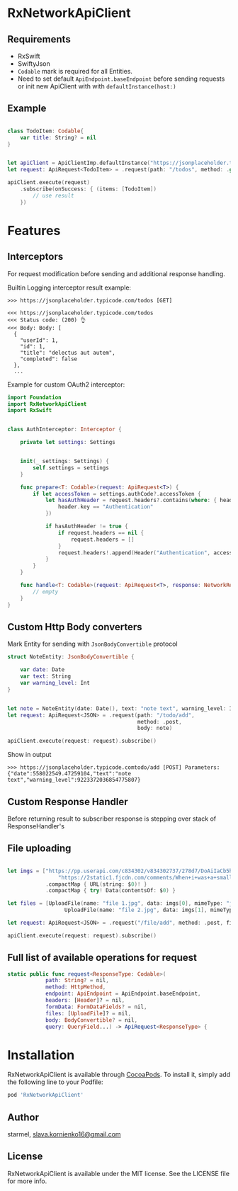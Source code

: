 # RxNetworkApiClient


## Requirements
  - RxSwift
  - SwiftyJson
  - `Codable` mark is required for all Entities.
  - Need to set default `ApiEndpoint.baseEndpoint` before sending requests or init new ApiClient with with `defaultInstance(host:)`

## Example 

```swift

class TodoItem: Codable{
    var title: String? = nil
}


let apiClient = ApiClientImp.defaultInstance("https://jsonplaceholder.typicode.com")
let request: ApiRequest<TodoItem> = .request(path: "/todos", method: .get)

apiClient.execute(request)
    .subscribe(onSuccess: { (items: [TodoItem])
        // use result
    })

```

# Features
## Interceptors
For request modification before sending and additional response handling.

Builtin Logging interceptor result example:
```
>>> https://jsonplaceholder.typicode.com/todos [GET]

<<< https://jsonplaceholder.typicode.com/todos
<<< Status code: (200) 👌
<<< Body: Body: [
  {
    "userId": 1,
    "id": 1,
    "title": "delectus aut autem",
    "completed": false
  },
  ...
```

Example for custom OAuth2 interceptor:

```swift
import Foundation
import RxNetworkApiClient
import RxSwift


class AuthInterceptor: Interceptor {

    private let settings: Settings


    init(_ settings: Settings) {
        self.settings = settings
    }

    func prepare<T: Codable>(request: ApiRequest<T>) {
        if let accessToken = settings.authCode?.accessToken {
            let hasAuthHeader = request.headers?.contains(where: { header in
                header.key == "Authentication"
            })

            if hasAuthHeader != true {
                if request.headers == nil {
                    request.headers = []
                }
                request.headers!.append(Header("Authentication", accessToken))
            }
        }
    }

    func handle<T: Codable>(request: ApiRequest<T>, response: NetworkResponse) {
        // empty
    }
}
````

## Custom Http Body converters

Mark Entity for sending with `JsonBodyConvertible` protocol
```swift
struct NoteEntity: JsonBodyConvertible {

    var date: Date
    var text: String
    var warning_level: Int
}


let note = NoteEntity(date: Date(), text: "note text", warning_level: Int.max)
let request: ApiRequest<JSON> = .request(path: "/todo/add",
                                         method: .post,
                                         body: note)

apiClient.execute(request: request).subscribe()
```
Show in output
```
>>> https://jsonplaceholder.typicode.comtodo/add [POST] Parameters: {"date":558022549.47259104,"text":"note text","warning_level":9223372036854775807}
```

## Custom Response Handler

Before returning result to subscriber response is stepping over stack of ResponseHandler's



## File uploading

```swift

let imgs = ["https://pp.userapi.com/c834302/v834302737/278d7/DoAiIaCb5hY.jpg?ava=1",
                "https://2static1.fjcdn.com/comments/When+i+was+a+small+kid+and+tried+smoking+i+_57ab9cf4d3afaa9daba047a508dc4f2f.jpg"]
            .compactMap { URL(string: $0)! }
            .compactMap { try! Data(contentsOf: $0) }

let files = [UploadFile(name: "file 1.jpg", data: imgs[0], mimeType: "jpg"),
                  UploadFile(name: "file 2.jpg", data: imgs[1], mimeType: "jpg")]

let request: ApiRequest<JSON> = .request("/file/add", method: .post, files: files)

apiClient.execute(request: request).subscribe()
```

## Full list of available operations for request
```swift
static public func request<ResponseType: Codable>(
            path: String? = nil,
            method: HttpMethod,
            endpoint: ApiEndpoint = ApiEndpoint.baseEndpoint,
            headers: [Header]? = nil,
            formData: FormDataFields? = nil,
            files: [UploadFile]? = nil,
            body: BodyConvertible? = nil,
            query: QueryField...) -> ApiRequest<ResponseType> {
```

# Installation

RxNetworkApiClient is available through [CocoaPods](https://cocoapods.org). To install
it, simply add the following line to your Podfile:

```ruby
pod 'RxNetworkApiClient'
```

## Author

starmel, slava.kornienko16@gmail.com

## License

RxNetworkApiClient is available under the MIT license. See the LICENSE file for more info.
